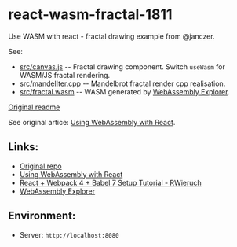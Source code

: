 # react-wasm-fractal-1811

Use WASM with react - fractal drawing example from @janczer.

See:

- [src/canvas.js](src/canvas.js) -- Fractal drawing component. Switch `useWasm` for WASM/JS fractal rendering.
- [src/mandelIter.cpp](src/mandelIter.cpp) -- Mandelbrot fractal render cpp realisation.
- [src/fractal.wasm](src/fractal.wasm) -- WASM generated by [WebAssembly Explorer](https://mbebenita.github.io/WasmExplorer/).

[Original readme](README.orig.md)

See original artice: [Using WebAssembly with React](https://dev.to/brightdevs/using-webassembly-with-react-1led).

## Links:

- [Original repo](https://github.com/janczer/minimal-react-webpack-babel-setup)
- [Using WebAssembly with React](https://dev.to/brightdevs/using-webassembly-with-react-1led)
- [React + Webpack 4 + Babel 7 Setup Tutorial - RWieruch](https://www.robinwieruch.de/minimal-react-webpack-babel-setup/)
- [WebAssembly Explorer](https://mbebenita.github.io/WasmExplorer/)

## Environment:

- Server: `http://localhost:8080`
